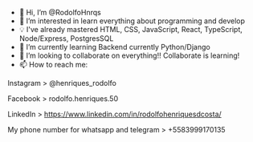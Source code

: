 - 👋 Hi, I’m @RodolfoHnrqs
- 👀 I’m interested in learn everything about programming and develop
- 💡  I've already mastered HTML, CSS, JavaScript, React, TypeScript, Node/Express, PostgresSQL
- 🌱 I’m currently learning Backend currently Python/Django
- 💞️ I’m looking to collaborate on everything!! Collaborate is learning!
- 📫 How to reach me:

Instagram > @henriques_rodolfo

Facebook > rodolfo.henriques.50

LinkedIn > https://www.linkedin.com/in/rodolfohenriquesdcosta/

My phone number for whatsapp and telegram > +5583999170135
